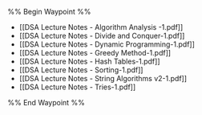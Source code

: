 %% Begin Waypoint %%
- [[DSA Lecture Notes - Algorithm Analysis -1.pdf]]
- [[DSA Lecture Notes - Divide and Conquer-1.pdf]]
- [[DSA Lecture Notes - Dynamic Programming-1.pdf]]
- [[DSA Lecture Notes - Greedy Method-1.pdf]]
- [[DSA Lecture Notes - Hash Tables-1.pdf]]
- [[DSA Lecture Notes - Sorting-1.pdf]]
- [[DSA Lecture Notes - String Algorithms v2-1.pdf]]
- [[DSA Lecture Notes - Tries-1.pdf]]

%% End Waypoint %%